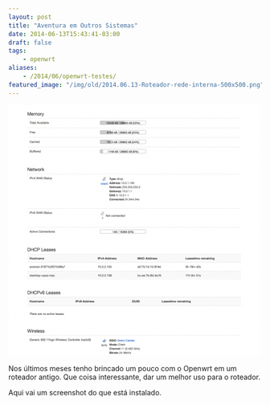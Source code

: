 ```yaml
---
layout: post
title: "Aventura em Outros Sistemas"
date: 2014-06-13T15:43:41-03:00
draft: false
tags: 
    - openwrt
aliases:
    - /2014/06/openwrt-testes/
featured_image: "/img/old/2014.06.13-Roteador-rede-interna-500x500.png"
---
```


![Imagem](/img/2022/507e683b5bf58cd3c51c6dd97aa015cbf41dc973.png)

Nos últimos meses tenho brincado um pouco com o Openwrt em um roteador antigo. Que coisa interessante, dar um melhor uso para o roteador.

Aqui vai um screenshot do que está instalado.
